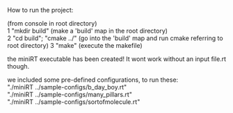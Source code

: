 How to run the project:

(from console in root directory)\
1 "mkdir build" (make a 'build' map in the root directory)\
2 "cd build"; "cmake ../" (go into the 'build' map and run cmake referring to root directory)
3 "make" (execute the makefile)

the miniRT executable has been created! It wont work without an input file.rt though.

we included some pre-defined configurations, to run these:\
"./miniRT ../sample-configs/b_day_boy.rt"\
"./miniRT ../sample-configs/many_pillars.rt"\
"./miniRT ../sample-configs/sortofmolecule.rt"
